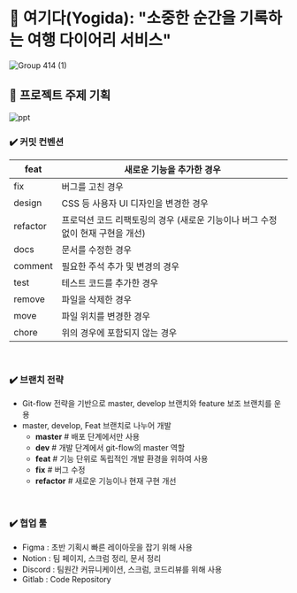 # 📘 여기다(Yogida): "소중한 순간을 기록하는 여행 다이어리 서비스"
![Group 414 (1)](https://github.com/hayuuna/Yogida/assets/144312023/68d38773-9b6d-42f6-a576-7cc4206a4df7)


## 📍 프로젝트 주제 기획
![ppt](https://github.com/hayuuna/Yogida/assets/144312023/44f35e79-efb0-4de4-a5c1-6e122d271e29)

### ✔️ 커밋 컨벤션
| feat | 새로운 기능을 추가한 경우 |
| --- | --- |
| fix | 버그를 고친 경우 |
| design | CSS 등 사용자 UI 디자인을 변경한 경우 |
| refactor | 프로덕션 코드 리팩토링의 경우 (새로운 기능이나 버그 수정 없이 현재 구현을 개선) |
| docs | 문서를 수정한 경우 |
| comment | 필요한 주석 추가 및 변경의 경우 |
| test | 테스트 코드를 추가한 경우 |
| remove | 파일을 삭제한 경우 |
| move | 파일 위치를 변경한 경우 |
| chore | 위의 경우에 포함되지 않는 경우 |

<br />

### ✔️ 브랜치 전략
- Git-flow 전략을 기반으로 master, develop 브랜치와 feature 보조 브랜치를 운용
- master, develop, Feat 브랜치로 나누어 개발
    - **master** # 배포 단계에서만 사용
    - **dev** # 개발 단계에서 git-flow의 master 역할
    - **feat** # 기능 단위로 독립적인 개발 환경을 위하여 사용
    - **fix** # 버그 수정
    - **refactor** # 새로운 기능이나 현재 구현 개선

<br />

### ✔️ 협업 툴
- Figma : 초반 기획시 빠른 레이아웃을 잡기 위해 사용
- Notion : 팀 페이지, 스크럼 정리, 문서 정리
- Discord : 팀원간 커뮤니케이션, 스크럼, 코드리뷰를 위해 사용
- Gitlab : Code Repository

